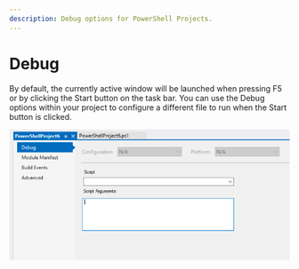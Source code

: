 ```yaml
---
description: Debug options for PowerShell Projects.
---
```


# Debug

By default, the currently active window will be launched when pressing F5 or by clicking the Start button on the task bar. You can use the Debug options within your project to configure a different file to run when the Start button is clicked.&#x20;

![](<../../.gitbook/assets/image (85).png>)
